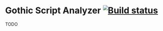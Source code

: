 # Gothic Script Analyzer [![Build status](https://ci.appveyor.com/api/projects/status/142uy8bgr17gk5l7/branch/master?svg=true)](https://ci.appveyor.com/project/BonneCW/gothic-script-analyzer)

TODO
